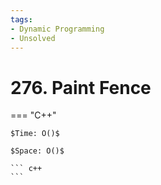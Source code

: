 ```yaml
---
tags:
- Dynamic Programming
- Unsolved
---
```



# 276. Paint Fence

=== "C++"

    $Time: O()$

    $Space: O()$

    ``` c++
    ```